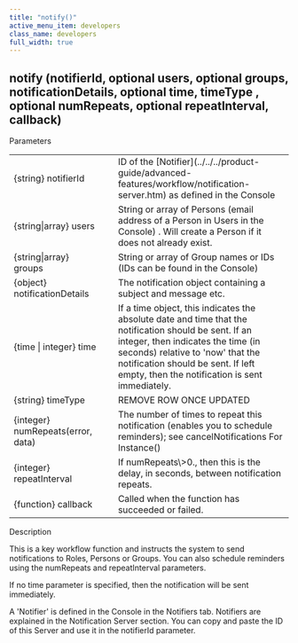 ```yaml
---
title: "notify()"
active_menu_item: developers
class_name: developers
full_width: true
---
```



## notify (notifierId, optional users, optional groups, notificationDetails, optional time, timeType , optional numRepeats, optional repeatInterval, callback)

Parameters

<table>
<tr>
<td width="228">
{string} notifierId

</td>
<td width="9">
</td>
<td width="643">
ID of the [Notifier](../../../product-guide/advanced-features/workflow/notification-server.htm) as defined in the Console

</td>
</tr>
<tr>
<td width="228">
{string|array} users

</td>
<td width="9">
</td>
<td width="643">
String or array of Persons (email address of a Person in Users in the Console) . Will create a Person if it does not already exist.

</td>
</tr>
<tr>
<td width="228">
{string|array} groups

</td>
<td width="9">
</td>
<td width="643">
String or array of Group names or IDs (IDs can be found in the Console)

</td>
</tr>
<tr>
<td width="228">
{object} notificationDetails

</td>
<td width="9">
</td>
<td width="643">
The notification object containing a subject and message etc.

</td>
</tr>
<tr>
<td width="228">
{time | integer} time

</td>
<td width="9">
</td>
<td width="643">
If a time object, this indicates the absolute date and time that the notification should be sent. If an integer, then indicates the time (in seconds) relative to 'now' that the notification should be sent. If left empty, then the notification is sent immediately.

</td>
</tr>
<tr>
<td width="228">
{string} timeType

</td>
<td width="9">
</td>
<td width="643">
REMOVE ROW ONCE UPDATED

</td>
</tr>
<tr>
<td width="228">
{integer} numRepeats(error, data)

</td>
<td width="9">
</td>
<td width="643">
The number of times to repeat this notification (enables you to schedule reminders); see cancelNotifications For Instance()

</td>
</tr>
<tr>
<td width="228">
{integer} repeatInterval

</td>
<td width="9">
</td>
<td width="643">
If numRepeats\>0., then this is the delay, in seconds, between notification repeats.

</td>
</tr>
<tr>
<td width="228">
{function} callback

</td>
<td width="9">
</td>
<td width="643">
Called when the function has succeeded or failed.

</td>
</tr>
</table>

Description

This is a key workflow function and instructs the system to send notifications to Roles, Persons or Groups. You can also schedule reminders using the numRepeats and repeatInterval parameters.

If no time parameter is specified, then the notification will be sent immediately.

A 'Notifier' is defined in the Console in the Notifiers tab. Notifiers are explained in the Notification Server section. You can copy and paste the ID of this Server and use it in the notifierId parameter.

